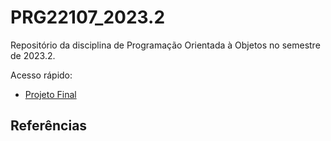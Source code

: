 # PRG22107_2023.2

Repositório da disciplina de Programação Orientada à Objetos no semestre de 2023.2.

Acesso rápido:

 - [Projeto Final](./pf.md)

   
## Referências
 
